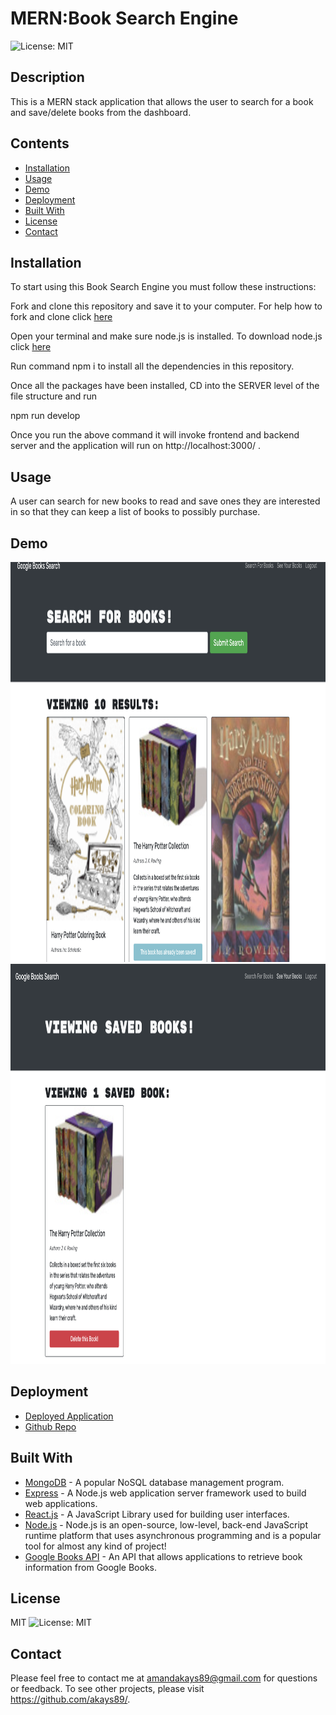 # MERN:Book Search Engine
![License: MIT](https://img.shields.io/badge/License-MIT-yellow.svg)
## Description
This is a MERN stack application that allows the user to search for a book and save/delete books from the dashboard.
## Contents
* [Installation](#Installation)
* [Usage](#Usage)
* [Demo](#Demo)
* [Deployment](#Deployment)
* [Built With](#built-with)
* [License](#License)
* [Contact](#Contact)
## Installation
To start using this Book Search Engine you must follow these instructions:

Fork and clone this repository and save it to your computer. For help how to fork and clone click [here](https://guides.github.com/activities/forking/)

Open your terminal and make sure node.js is installed. To download node.js click [here](https://nodejs.org/en/download/)

Run command npm i to install all the dependencies in this repository.

Once all the packages have been installed, CD into the SERVER level of the file structure and run

npm run develop

Once you run the above command it will invoke frontend and backend server and the application will run on http://localhost:3000/ .
 
## Usage
A user can search for new books to read and save ones they are interested in so that they can keep a list of books to possibly purchase.

## Demo
<img src="./client/public/imgs/homepage.png" alt="homepage" style="height: 40rem ; width:40 rem;"/>
<img src="./client/public/imgs/savedbooks.png" alt="saved books" style="height: 40rem ; width:40 rem;"/>

## Deployment
- [Deployed Application](https://arcane-beyond-08361.herokuapp.com/)
- [Github Repo](https://github.com/akays89/bookSearch)

## Built With

* [MongoDB](https://www.mongodb.com/) - A popular NoSQL database management program.
* [Express](https://expressjs.com/) - A Node.js web application server framework used to build web applications. 
* [React.js](https://reactjs.org/) - A JavaScript Library used for building user interfaces.
* [Node.js](https://nodejs.dev/learn/) - Node.js is an open-source, low-level, back-end JavaScript runtime platform that uses asynchronous programming and is a popular tool for almost any kind of project!
* [Google Books API](https://developers.google.com/books) - An API that allows applications to retrieve book information from Google Books.

## License
MIT
![License: MIT](https://img.shields.io/badge/License-MIT-yellow.svg)
## Contact
Please feel free to contact me at amandakays89@gmail.com for questions or feedback. 
To see other projects, please visit https://github.com/akays89/.
